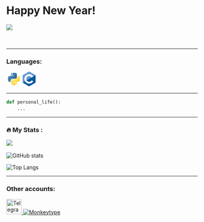 # **Happy New Year!**

<!--![](https://media4.giphy.com/media/NytMLKyiaIh6VH9SPm/giphy.gif?cid=ecf05e47md3i4axuh4co0tsxebncwx1h1bvyiqcx6f89ornf&ep=v1_gifs_search&rid=giphy.gif&ct=g)-->
![](https://i.pinimg.com/originals/e5/bd/3a/e5bd3a2f2cf2f6f4dad0f531b92564be.gif)

<img src="https://komarev.com/ghpvc/?username=Jenyaan&style=flat-square&color=green" alt=""/>

---


### Languages:
<img src="https://raw.githubusercontent.com/devicons/devicon/1119b9f84c0290e0f0b38982099a2bd027a48bf1/icons/python/python-original.svg" width="40" height="40" title="Python"/><img src="https://raw.githubusercontent.com/devicons/devicon/1119b9f84c0290e0f0b38982099a2bd027a48bf1/icons/c/c-original.svg" width="40" height="40" title="C"/>


---
```python
def personal_life():
    ...
```
---



### :fire: My Stats :
![](https://github-readme-streak-stats.herokuapp.com/?user=Jenyaan&theme=tokyonight)

![GitHub stats](https://github-readme-stats.vercel.app/api?username=Jenyaan&show_icons=true&theme=tokyonight)

![Top Langs](https://github-readme-stats.vercel.app/api/top-langs/?username=Jenyaan&layout=compact&theme=tokyonight&hide=scss,css,html)



___


### Other accounts:



<div id="badges">
  <a href="https://t.me/jenya64">
    <img src="https://img.icons8.com/?size=512&id=63306&format=png"width="40" height="40" title="Telegram"/>
  </a> 
<a href="https://monkeytype.com/profile/jekan34">
    <img src="https://media.discordapp.net/attachments/1154779063840419900/1173474651003957288/monkeytype.png?ex=6564166e&is=6551a16e&hm=5c36b861a2e74ec6662a93307d63f77284fa8eabbe4cb7ccbdd223a9dfa04182&=" width="42" title="Monkeytype"/>
</a>
    
</div>
